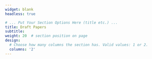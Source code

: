 ```yaml
---
widget: blank
headless: true

# ... Put Your Section Options Here (title etc.) ...
title: Draft Papers
subtitle:
weight: 20  # section position on page
design:
  # Choose how many columns the section has. Valid values: 1 or 2.
  columns: '2'
---
```


